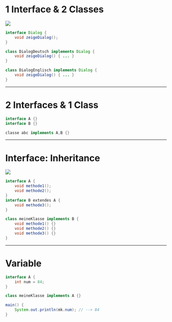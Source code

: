 # 1 Interface & 2 Classes
![](Pasted%20image%2020230328141914.png)
```java
interface Dialog {
	void zeigeDialog();
}

class DialogDeutsch implements Dialog {
	void zeigeDialog() { ... }
}

class DialogEnglisch implements Dialog {
	void zeigeDialog() { ... }
}
```
---
# 2 Interfaces & 1 Class
```java
interface A {}
interface B {}

classe abc implements A,B {}
```

---
# Interface: Inheritance
![](Pasted%20image%2020230328142038.png)
```java
interface A {
	void methode1();
	void methode2();
}
interface B extendes A {
	void methode3();
}

class meineKlasse implements B {
	void methode1() {}
	void methode2() {}
	void methode3() {}
}
```

---
# Variable
```java
interface A {
	int num = 84;
}

class meineKlasse implements A {}

main() {
	System.out.println(mk.num); // --> 84
}
```
